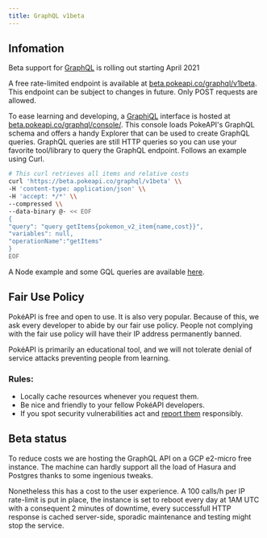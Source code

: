 ```yaml
---
title: GraphQL v1beta
---
```


## Infomation

<p>
Beta support for <a href="https://graphql.org/">GraphQL</a> is rolling out starting April 2021
</p>

<p>
A free rate-limited endpoint is available at <a href="https://beta.pokeapi.co/graphql/v1beta">beta.pokeapi.co/graphql/v1beta</a>. This endpoint can be subject to changes in future. Only POST requests are allowed.
</p>
<p>
To ease learning and developing, a <a href="https://github.com/graphql/graphiql">GraphiQL</a> interface is hosted at <a href="https://beta.pokeapi.co/graphql/console/">beta.pokeapi.co/graphql/console/</a>. This console loads PokeAPI's GraphQL schema and offers a handy Explorer that can be used to create GraphQL queries. GraphQL queries are still HTTP queries so you can use your favorite tool/library to query the GraphQL endpoint. Follows an example using Curl.
</p>

```sh
# This curl retrieves all items and relative costs
curl 'https://beta.pokeapi.co/graphql/v1beta' \\
-H 'content-type: application/json' \\
-H 'accept: */*' \\
--compressed \\
--data-binary @- << EOF
{
"query": "query getItems{pokemon_v2_item{name,cost}}",
"variables": null,
"operationName":"getItems"
}
EOF
```

<p>
A Node example and some GQL queries are available <a href="https://github.com/PokeAPI/pokeapi/tree/master/graphql/examples">here</a>.
</p>

<h2 id="fairuse">Fair Use Policy</h2>

<p>
PokéAPI is free and open to use. It is also very popular. Because of this, we ask every developer to abide by our fair use policy. People not complying with the fair use policy will have their IP address permanently banned.
</p>

<p>
PokéAPI is primarily an educational tool, and we will not tolerate denial of service attacks preventing people from learning.
</p>

### Rules:

- Locally cache resources whenever you request them.
- Be nice and friendly to your fellow PokéAPI developers.
- If you spot security vulnerabilities act and <a href="https://github.com/PokeAPI/pokeapi/blob/master/SECURITY.md#reporting-a-vulnerability">report them</a> responsibly.
    

<h2 id="betastatus">Beta status</h2>
<p>
To reduce costs we are hosting the GraphQL API on a GCP e2-micro free instance. The machine can hardly support all the load of Hasura and Postgres thanks to some ingenious tweaks.
</p>
<p>
    Nonetheless this has a cost to the user experience. A 100 calls/h per IP rate-limit is put in place, the instance is set to reboot every day at 1AM UTC with a consequent 2 minutes of downtime, every successfull HTTP response is cached server-side, sporadic maintenance and testing might stop the service.
</p>
